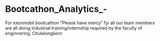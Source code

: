 # Bootcathon_Analytics_-
For exonmobil bootcathon
"Please have mercy" 
fyi all our team members are all doing industrial training/internship required by the faculty of enginnering, Chulalongkorn

